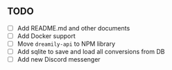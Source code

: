 ## TODO

- [ ] Add README.md and other documents
- [ ] Add Docker support
- [ ] Move `dreamily-api` to NPM library
- [ ] Add sqlite to save and load all conversions from DB
- [ ] Add new Discord messenger
